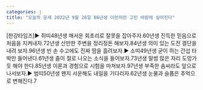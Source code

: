 ```yaml
---
categories: j
title: "오늘의 운세 2022년 9월 26일 86년생 이런저런 고민 바람에 실어진다"
---
```

[한강타임즈]▶ 쥐띠48년생 매서운 회초리로 잘못을 잡아주자.60년생 진득한 믿음으로 처음을 지켜내자.72년생 산만한 주변을 정리정돈 해보자.84년생 의미 있는 도전 결단을 내려 보자.96년생 빈 손 수고에도 진짜 땀을 흘려보자.▶ 소띠49년생 굳이 하는 간섭 타박만 들어낸다.61년생 춤이 절로 나오는 소식을 들어보자.73년생 말썽 많은 자리 도망가듯 해야 한다.85년생 이론과 경험으로 시험을 마쳐보자.97년생 부족한 솜씨라도 앞으로 나서보자.▶ 범띠50년생 왠지 서운해도 내일을 기다리자.62년생 눈물과 슬픔은 추억으로 변해진다.7